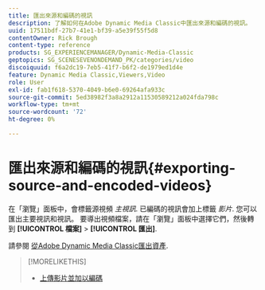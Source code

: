 ```yaml
---
title: 匯出來源和編碼的視訊
description: 了解如何在Adobe Dynamic Media Classic中匯出來源和編碼的視訊。
uuid: 17511bdf-27b7-41e1-bf39-a5e39f55f5d8
contentOwner: Rick Brough
content-type: reference
products: SG_EXPERIENCEMANAGER/Dynamic-Media-Classic
geptopics: SG_SCENESEVENONDEMAND_PK/categories/video
discoiquuid: f6a2dc19-7eb5-41f7-b6f2-de1979ed1d4e
feature: Dynamic Media Classic,Viewers,Video
role: User
exl-id: fab1f618-5370-4049-b6e0-69264afa933c
source-git-commit: 5ed38982f3a8a2912a11530589212a024fda798c
workflow-type: tm+mt
source-wordcount: '72'
ht-degree: 0%

---
```


# 匯出來源和編碼的視訊{#exporting-source-and-encoded-videos}

在「瀏覽」面板中，會標籤源視頻 *主視訊*. 已編碼的視訊會加上標籤 *影片*. 您可以匯出主要視訊和視訊。 要導出視頻檔案，請在「瀏覽」面板中選擇它們，然後轉到 **[!UICONTROL 檔案]** > **[!UICONTROL 匯出]**.

請參閱 [從Adobe Dynamic Media Classic匯出資產](exporting-assets-from-dmc.md#exporting-assets-from-dmc).

>[!MORELIKETHIS]
>
>* [上傳影片並加以編碼](uploading-encoding-videos.md#uploading_and_encoding_videos)

